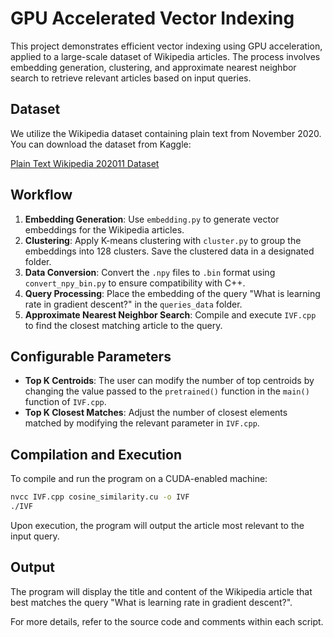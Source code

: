 
# GPU Accelerated Vector Indexing

This project demonstrates efficient vector indexing using GPU acceleration, applied to a large-scale dataset of Wikipedia articles. The process involves embedding generation, clustering, and approximate nearest neighbor search to retrieve relevant articles based on input queries.

## Dataset

We utilize the Wikipedia dataset containing plain text from November 2020. You can download the dataset from Kaggle:

[Plain Text Wikipedia 202011 Dataset](https://www.kaggle.com/datasets/ltcmdrdata/plain-text-wikipedia-202011/data)

## Workflow

1. **Embedding Generation**: Use `embedding.py` to generate vector embeddings for the Wikipedia articles.
2. **Clustering**: Apply K-means clustering with `cluster.py` to group the embeddings into 128 clusters. Save the clustered data in a designated folder.
3. **Data Conversion**: Convert the `.npy` files to `.bin` format using `convert_npy_bin.py` to ensure compatibility with C++.
4. **Query Processing**: Place the embedding of the query "What is learning rate in gradient descent?" in the `queries_data` folder.
5. **Approximate Nearest Neighbor Search**: Compile and execute `IVF.cpp` to find the closest matching article to the query.

## Configurable Parameters

- **Top K Centroids**: The user can modify the number of top centroids by changing the value passed to the `pretrained()` function in the `main()` function of `IVF.cpp`.
- **Top K Closest Matches**: Adjust the number of closest elements matched by modifying the relevant parameter in `IVF.cpp`.

## Compilation and Execution

To compile and run the program on a CUDA-enabled machine:

```bash
nvcc IVF.cpp cosine_similarity.cu -o IVF
./IVF
```

Upon execution, the program will output the article most relevant to the input query.

## Output

The program will display the title and content of the Wikipedia article that best matches the query "What is learning rate in gradient descent?".

For more details, refer to the source code and comments within each script.
